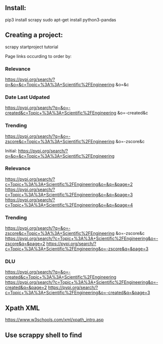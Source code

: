 ## Install:
pip3 install scrapy
sudo apt-get install python3-pandas

## Creating a project:
scrapy startproject tutorial


Page links occurding to order by:

### Relevance
https://pypi.org/search/?q=&o=&c=Topic+%3A%3A+Scientific%2FEngineering
&o=&c

### Date Last Udpated
https://pypi.org/search/?q=&o=-created&c=Topic+%3A%3A+Scientific%2FEngineering
&o=-created&c

### Trending
https://pypi.org/search/?q=&o=-zscore&c=Topic+%3A%3A+Scientific%2FEngineering
&o=-zscore&c


Initial:
https://pypi.org/search/?q=&o=&c=Topic+%3A%3A+Scientific%2FEngineering

### Relevance
https://pypi.org/search/?c=Topic+%3A%3A+Scientific%2FEngineering&o=&q=&page=2
https://pypi.org/search/?c=Topic+%3A%3A+Scientific%2FEngineering&o=&q=&page=3
https://pypi.org/search/?c=Topic+%3A%3A+Scientific%2FEngineering&o=&q=&page=4


### Trending
https://pypi.org/search/?q=&o=-zscore&c=Topic+%3A%3A+Scientific%2FEngineering
&o=-zscore&c
https://pypi.org/search/?c=Topic+%3A%3A+Scientific%2FEngineering&o=-zscore&q=&page=2
https://pypi.org/search/?c=Topic+%3A%3A+Scientific%2FEngineering&o=-zscore&q=&page=3

### DLU
https://pypi.org/search/?q=&o=-created&c=Topic+%3A%3A+Scientific%2FEngineering
https://pypi.org/search/?c=Topic+%3A%3A+Scientific%2FEngineering&o=-created&q=&page=2
https://pypi.org/search/?c=Topic+%3A%3A+Scientific%2FEngineering&o=-created&q=&page=3



## Xpath XML
https://www.w3schools.com/xml/xpath_intro.asp


## Use scrappy shell to find 